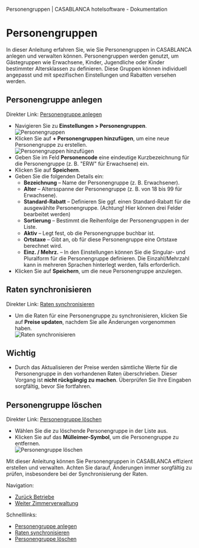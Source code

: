Personengruppen | CASABLANCA hotelsoftware - Dokumentation

# Personengruppen

In dieser Anleitung erfahren Sie, wie Sie Personengruppen in CASABLANCA anlegen und verwalten können. Personengruppen werden genutzt, um Gästegruppen wie Erwachsene, Kinder, Jugendliche oder Kinder bestimmter Altersklassen zu definieren. Diese Gruppen können individuell angepasst und mit spezifischen Einstellungen und Rabatten versehen werden.

## Personengruppe anlegen

Direkter Link: [Personengruppe anlegen](https://docs.casablanca.at/cloud/person_groups/#personengruppe-anlegen "Direkter Link zu Personengruppe anlegen")

* Navigieren Sie zu **Einstellungen > Personengruppen**.  
  ![Personengruppen](https://docs.casablanca.at/assets/images/personengruppen-9dab1d8e6b2a28af6bc300b806ecb54c.png "Einstellungen - Personengruppen")
* Klicken Sie auf **+ Personengruppen hinzufügen**, um eine neue Personengruppe zu erstellen.  
  ![Personengruppen hinzufügen](https://docs.casablanca.at/assets/images/personengruppe_neu-4f110c4f373d9c7a48f3ef796a18e99d.png "Personengruppe hinzufügen")
* Geben Sie im Feld **Personencode** eine eindeutige Kurzbezeichnung für die Personengruppe (z. B. "ERW" für Erwachsene) ein.
* Klicken Sie auf **Speichern**.
* Geben Sie die folgenden Details ein:
  * **Bezeichnung** – Name der Personengruppe (z. B. Erwachsener).
  * **Alter** – Altersspanne der Personengruppe (z. B. von 18 bis 99 für Erwachsene).
  * **Standard-Rabatt** – Definieren Sie ggf. einen Standard-Rabatt für die ausgewählte Personengruppe. (Achtung! Hier können drei Felder bearbeitet werden)
  * **Sortierung** – Bestimmt die Reihenfolge der Personengruppen in der Liste.
  * **Aktiv** – Legt fest, ob die Personengruppe buchbar ist.
  * **Ortstaxe** – Gibt an, ob für diese Personengruppe eine Ortstaxe berechnet wird.
  * **Einz. / Mehrz.** – In den Einstellungen können Sie die Singular- und Pluralform für die Personengruppe definieren. Die Einzahl/Mehrzahl kann in mehreren Sprachen hinterlegt werden, falls erforderlich.
* Klicken Sie auf **Speichern**, um die neue Personengruppe anzulegen.

## Raten synchronisieren

Direkter Link: [Raten synchronisieren](https://docs.casablanca.at/cloud/person_groups/#raten-synchronisieren "Direkter Link zu Raten synchronisieren")

* Um die Raten für eine Personengruppe zu synchronisieren, klicken Sie auf **Preise updaten**, nachdem Sie alle Änderungen vorgenommen haben.  
  ![Raten synchronisieren](https://docs.casablanca.at/assets/images/personengruppe_preise-32f03ca701fa0c159ef01c5cb21c4cdf.png "Raten synchronisieren")

## Wichtig

* Durch das Aktualisieren der Preise werden sämtliche Werte für die Personengruppe in den vorhandenen Raten überschrieben. Dieser Vorgang ist **nicht rückgängig zu machen**. Überprüfen Sie Ihre Eingaben sorgfältig, bevor Sie fortfahren.

## Personengruppe löschen

Direkter Link: [Personengruppe löschen](https://docs.casablanca.at/cloud/person_groups/#personengruppe-löschen "Direkter Link zu Personengruppe löschen")

* Wählen Sie die zu löschende Personengruppe in der Liste aus.
* Klicken Sie auf das **Mülleimer-Symbol**, um die Personengruppe zu entfernen.  
  ![Personengruppe löschen](https://docs.casablanca.at/assets/images/personengruppe_loeschen-fc5e8672441820c36a144c8d0b69c4ad.png "Personengruppe löschen")

Mit dieser Anleitung können Sie Personengruppen in CASABLANCA effizient erstellen und verwalten. Achten Sie darauf, Änderungen immer sorgfältig zu prüfen, insbesondere bei der Synchronisierung der Raten.

Navigation:

* [Zurück Betriebe](https://docs.casablanca.at/cloud/company/)
* [Weiter Zimmerverwaltung](https://docs.casablanca.at/cloud/rooms/)

Schnelllinks:

* [Personengruppe anlegen](https://docs.casablanca.at/cloud/person_groups/#personengruppe-anlegen)
* [Raten synchronisieren](https://docs.casablanca.at/cloud/person_groups/#raten-synchronisieren)
* [Personengruppe löschen](https://docs.casablanca.at/cloud/person_groups/#personengruppe-löschen)